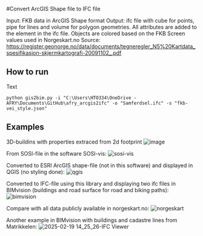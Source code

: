 #Convert ArcGIS Shape file to IFC file

Input: FKB data in ArcGIS Shape format 
Output: ifc file with cube for points, pipe for lines and volume for polygon geometries. 
All attributes are added to the element in the ifc file. 
Objects are colored based on the FKB Screen values used in Norgeskart.no 
Source: https://register.geonorge.no/data/documents/tegneregler_N5%20Kartdata_spesifikasjon-skjermkartografi-20091102_.pdf 

## How to run
Text

```
python gis2bim.py -i "C:\Users\HTO334\OneDrive - AFRY\Documents\GitHub\afry_arcgis2ifc" -o "Samferdsel.ifc" -s "fkb-vei_style.json" 
```

## Examples
3D-buildins with properties extraced from 2d footprint
![image](https://github.com/user-attachments/assets/2745899b-df6c-4738-91fa-8d56dcde70d4)

From SOSI-file in the software SOSI-vis:
![sosi-vis](https://github.com/user-attachments/assets/ed25147d-812b-44f8-960d-d46a39742adf)

Converted to ESRI ArcGIS shape-file (not in this software) and displayed in QGIS (no styling done):
![qgis](https://github.com/user-attachments/assets/7ffaa007-d14b-487f-9408-03bb2f3ea39e)

Converted to IFC-file using this library and displaying two ifc files in BIMvision (buildings and road surface for road and biking paths):
![bimvision](https://github.com/user-attachments/assets/166476f5-0380-4ca7-a2cc-a628d64948a5)

Compare with all data publicly available in norgeskart.no:
![norgeskart](https://github.com/user-attachments/assets/d9075437-becc-41ff-9ebc-c1e8d19e89c9)

Another example in BIMvision with buildings and cadastre lines from Matrikkelen:
![2025-02-19 14_25_26-IFC Viewer](https://github.com/user-attachments/assets/1385ea0c-f936-4a75-afe3-47495a2407c1)

